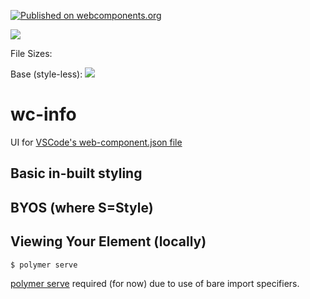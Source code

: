 [![Published on webcomponents.org](https://img.shields.io/badge/webcomponents.org-published-blue.svg)](https://www.webcomponents.org/element/wc-info)

<a href="https://nodei.co/npm/wc-info/"><img src="https://nodei.co/npm/wc-info.png"></a>

File Sizes:

Base (style-less):  <img src="http://img.badgesize.io/https://cdn.jsdelivr.net/npm/wc-info@0.0.8/dist/wc-info-base.iife.min.js?compression=gzip">

# wc-info

UI for [VSCode's web-component.json file](https://code.visualstudio.com/updates/v1_30#_html-custom-tags-attributes-support)

## Basic in-built styling

<!--
```
<custom-element-demo>
<template>
    <div>
        <wc-info package-name="npm.wc-info" href="https://unpkg.com/wc-info@0.0.9/web-components.json"></wc-info>
        <script type="module" src="https://unpkg.com/wc-info@0.0.9/wc-info.js?module"></script>
    </div>
</template>
</custom-element-demo>
```
-->

## BYOS (where S=Style)

<!--
```
<custom-element-demo>
  <template>
    <div>

        <wc-info-base href="https://unpkg.com/wc-info@0.0.9/web-components.json"></wc-info-base>
        <style>
        :host{
            display: block;
        }
        main{
            border-color:grey;
            border-width:1px;
            border-style:solid;
            padding:8px;
        }
        header{
            
            display:flex;
            flex-direction:row;
            justify-content:flex-start;
        }
        mark{
            flex:0 1 auto;
            position:absolute;
            left:50%;
            transform: translateX(-50%);
        }
        nav{
            margin-left:auto;
        }
        a{
            text-decoration:none;
        }
        .card {
                padding: 16px;
                mix-blend-mode: difference;
                display: flex;
                flex-direction: column;
                align-items: center;
                transition: all 0.3s cubic-bezier(.25, .8, .25, 1);

                /* Add shadows to create the "card" effect */
                box-shadow: 0 4px 8px 0 rgba(0, 0, 0, 0.2);
                /* transition: 0.3s; */
            }
        .WCLabel{
            font-weight: 800;
        }
        dt{
            font-weight: 700;
        }
        .WCInfo.card{
            display: flex;
            flex-direction: column;
            align-items: flex-start;
        }
        </style>
        <script type="module" src="https://unpkg.com/wc-info@0.0.9/wc-info-base.js?module"></script>
    </div>
  </template>
</custom-element-demo>
```
-->


## Viewing Your Element (locally)

```
$ polymer serve
```

[polymer serve](https://www.npmjs.com/package/polymer-cli) required (for now) due to use of bare import specifiers.





